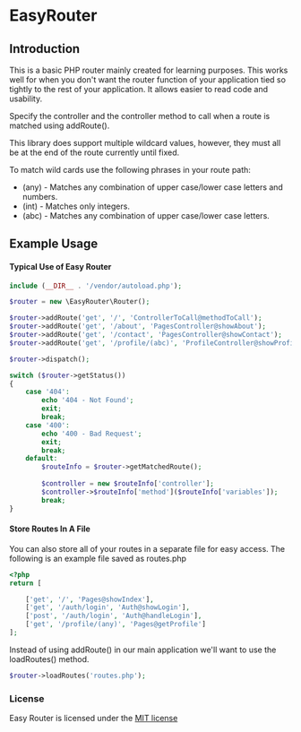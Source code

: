 # EasyRouter

## Introduction

This is a basic PHP router mainly created for learning purposes. This works well for when you don't want the router
function of your application tied so tightly to the rest of your application. It allows easier to read code and usability.

Specify the controller and the controller method to call when a route is matched using addRoute().

This library does support multiple wildcard values, however, they must all be at the end of the route currently until fixed.

To match wild cards use the following phrases in your route path:
* (any) - Matches any combination of upper case/lower case letters and numbers.
* (int) - Matches only integers.
* (abc) - Matches any combination of upper case/lower case letters.

## Example Usage

#### Typical Use of Easy Router
```php
include (__DIR__ . '/vendor/autoload.php');

$router = new \EasyRouter\Router();

$router->addRoute('get', '/', 'ControllerToCall@methodToCall');
$router->addRoute('get', '/about', 'PagesController@showAbout');
$router->addRoute('get', '/contact', 'PagesController@showContact');
$router->addRoute('get', '/profile/(abc)', 'ProfileController@showProfile');

$router->dispatch();

switch ($router->getStatus())
{
    case '404':
        echo '404 - Not Found';
        exit;
        break;
    case '400':
        echo '400 - Bad Request';
        exit;
        break;
    default:
	    $routeInfo = $router->getMatchedRoute();
        
	    $controller = new $routeInfo['controller'];
	    $controller->$routeInfo['method']($routeInfo['variables']);
        break;
}

```

#### Store Routes In A File

You can also store all of your routes in a separate file for easy access. The following is an example file saved as routes.php
```php
<?php
return [

    ['get', '/', 'Pages@showIndex'],
    ['get', '/auth/login', 'Auth@showLogin'],
    ['post', '/auth/login', 'Auth@handleLogin'],
    ['get', '/profile/(any)', 'Pages@getProfile']
];
```

Instead of using addRoute() in our main application we'll want to use the loadRoutes() method.
```php
$router->loadRoutes('routes.php');
```

### License

Easy Router is licensed under the [MIT license](http://opensource.org/licenses/MIT)